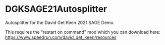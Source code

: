 # DGKSAGE21Autosplitter
Autosplitter for the David Get Keen 2021 SAGE Demo.

This requires the "restart on command" mod which you can download here: https://www.speedrun.com/david_get_keen/resources
